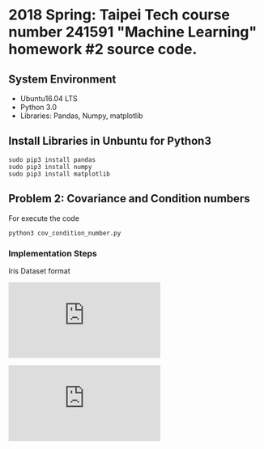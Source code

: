 # 2018 Spring: Taipei Tech course number 241591 "Machine Learning" homework \#2 source code.
## System Environment
- Ubuntu16.04 LTS
- Python 3.0
- Libraries: Pandas, Numpy, matplotlib

## Install Libraries in Unbuntu for Python3
```
sudo pip3 install pandas
sudo pip3 install numpy
sudo pip3 install matplotlib
```

## Problem 2: Covariance and Condition numbers
For execute the code
```
python3 cov_condition_number.py
```
### Implementation Steps
Iris Dataset format

<!-- x_{n} = \begin{bmatrix}
sepal\ length (x_{n1}), &sepal\ width (x_{n2}),  &petal\ length (x_{n3}),  &petal\ width (x_{n4})
\end{bmatrix} -->
![iris_format_mat](http://latex.codecogs.com/png.latex?%5Cdpi%7B200%7D%20%5Cfn_phv%20%5Ctiny%20x_%7Bn%7D%20%3D%20%5Cbegin%7Bbmatrix%7D%20sepal%5C%20length%20%28x_%7Bn1%7D%29%2C%20%26sepal%5C%20width%20%28x_%7Bn2%7D%29%2C%20%26petal%5C%20length%20%28x_%7Bn3%7D%29%2C%20%26petal%5C%20width%20%28x_%7Bn4%7D%29%20%5Cend%7Bbmatrix%7D)

<!-- \forall n=1,...,150 -->
![](http://latex.codecogs.com/png.latex?%5Cdpi%7B200%7D%20%5Cfn_phv%20%5Ctiny%20%5Cforall%20n%3D1%2C...%2C150)
<!-- ![first equation](http://latex.codecogs.com/png.latex?%5Cfrac%7Ba%7D%7Bb%7D)
![](http://latex.codecogs.com/png.latex?%5Clarge%20%5Csum) -->
